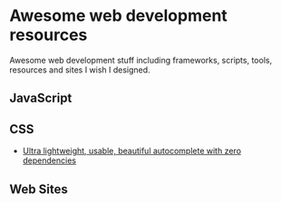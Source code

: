 # Awesome web development resources
Awesome web development stuff including frameworks, scripts, tools, resources and sites I wish I designed.

## JavaScript


## CSS
* [Ultra lightweight, usable, beautiful autocomplete with zero dependencies](https://github.com/LeaVerou/awesomplete)

## Web Sites
